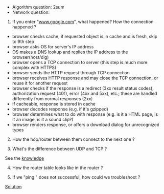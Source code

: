 * Algorithm question: 2sum
* Network question:

1) If you enter "www.google.com", what happened? How the connection happened ?

* browser checks cache; if requested object is in cache and is fresh, skip to 9th step 
* browser asks OS for server's IP address
* OS makes a DNS lookup and replies the IP address to the browser(host/dig)
* browser opens a TCP connection to server (this step is much more complex with HTTPS)
* browser sends the HTTP request through TCP connection
* browser receives HTTP response and may close the TCP connection, or reuse it for another request
* browser checks if the response is a redirect (3xx result status codes), authorization request (401), error (4xx and 5xx), etc.; these are handled differently from normal responses (2xx)
* if cacheable, response is stored in cache
* browser decodes response (e.g. if it's gzipped)
* browser determines what to do with response (e.g. is it a HTML page, is it an image, is it a sound clip?)
* browser renders response, or offers a download dialog for unrecognized types

2) How the hop/router between them connect to the next one ?

3) What's the difference between UDP and TCP ? 

See the [knowledge](https://github.com/UmassJin/Leetcode/blob/master/knowledge.md)

4) How the router table looks like in the router ? 

5) If we "ping <IP address>" does not successful, how could we troubleshoot ?

[Solution](http://www.cisco.com/c/en/us/td/docs/routers/asr9000/software/asr9k_r4-0/troubleshooting/guide/tr40asr9kbook/tr40con.pdf)

